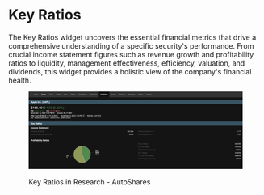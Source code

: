 # Key Ratios

The Key Ratios widget uncovers the essential financial metrics that drive a comprehensive understanding of a specific security's performance. From crucial income statement figures such as revenue growth and profitability ratios to liquidity, management effectiveness, efficiency, valuation, and dividends, this widget provides a holistic view of the company's financial health.

<figure><img src="../../../../.gitbook/assets/Screenshot 2023-11-13 at 10.39.43.png" alt=""><figcaption><p>Key Ratios in Research - AutoShares</p></figcaption></figure>
